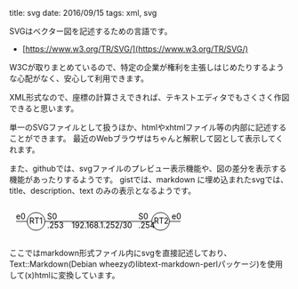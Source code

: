 title: svg
date: 2016/09/15
tags: xml, svg

SVGはベクター図を記述するための言語です。

- [https://www.w3.org/TR/SVG/](https://www.w3.org/TR/SVG/)

W3Cが取りまとめているので、特定の企業が権利を主張しはじめたりするような心配がなく、安心して利用できます。

XML形式なので、座標の計算さえできれば、テキストエディタでもさくさく作図できると思います。

単一のSVGファイルとして扱うほか、htmlやxhtmlファイル等の内部に記述することができます。
最近のWebブラウザはちゃんと解釈して図として表示してくれます。

また、githubでは、svgファイルのプレビュー表示機能や、図の差分を表示する機能があったりするようです。
gistでは、markdown に埋め込まれたsvgでは、title、description、text のみの表示となるようです。

<svg xmlns="http://www.w3.org/2000/svg" width="320px" height="64px">
<title>test figure</title>
<desc>マークダウン内にsvgを記載するテスト</desc>
<defs><circle id="router" r="16" fill="none" stroke="black" /></defs>
<defs><rect id="switch" width="32" height="24" fill="none" stroke="black" /></defs>
<use xlink:href="#router" x="48" y="32"/>
<text x="36" y="36">RT1</text>
<use xlink:href="#router" x="272" y="32"/>
<text x="260" y="36">RT2</text>
<text x="12" y="28">e0</text>
<line x1="12" y1="32" x2="32" y2="32" stroke="black" />
<line x1="64" y1="32" x2="256" y2="32" stroke="black" />
<text x="68" y="28">S0</text>
<text x="68" y="44">.253</text>
<text x="112" y="44">192.168.1.252/30</text>
<text x="232" y="28">S0</text>
<text x="232" y="44">.254</text>
<text x="292" y="28">e0</text>
<line x1="288" y1="32" x2="308" y2="32" stroke="black" />
</svg>

ここではmarkdown形式ファイル内にsvgを直接記述しており、Text::Markdown(Debian wheezyのlibtext-markdown-perlパッケージ)を使用して(x)htmlに変換しています。
